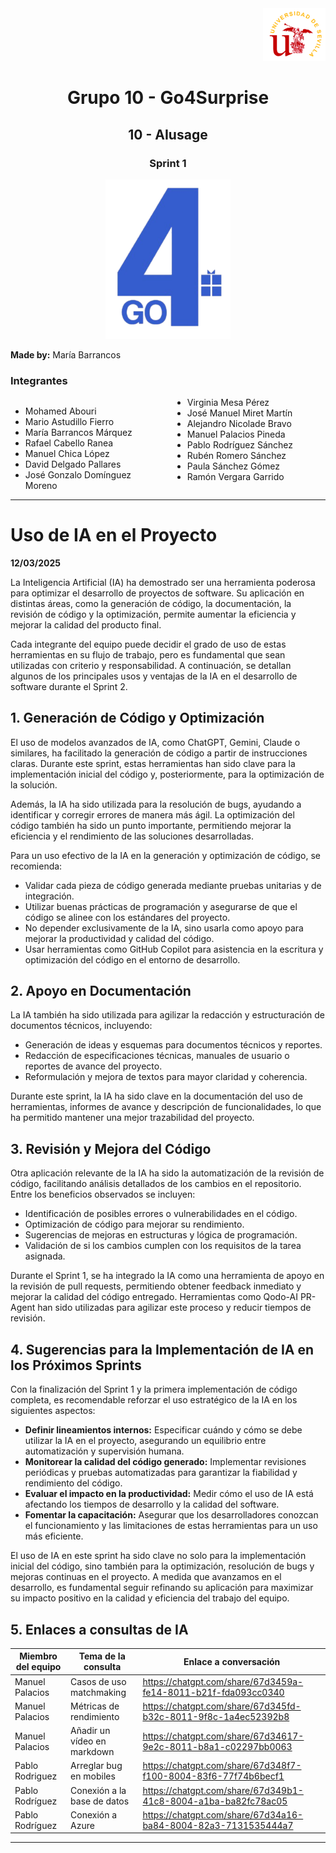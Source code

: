 <div align="right">
    <img src="../logo_US.png" alt="Go4Surprise Logo" width="100">
</div>
<div align="center">

# Grupo 10 - Go4Surprise

## 10 - AIusage

### Sprint 1

<img src="../logo_Go4Surprise.png" alt="Go4Surprise Logo" width="200">

</div>

**Made by:** María Barrancos

### Integrantes
<div style="columns: 2; -webkit-columns: 2; -moz-columns: 2;">

- Mohamed Abouri  
- Mario Astudillo Fierro  
- María Barrancos Márquez  
- Rafael Cabello Ranea  
- Manuel Chica López  
- David Delgado Pallares  
- José Gonzalo Domínguez Moreno  
- Virginia Mesa Pérez  
- José Manuel Miret Martín  
- Alejandro Nicolade Bravo  
- Manuel Palacios Pineda  
- Pablo Rodríguez Sánchez  
- Rubén Romero Sánchez  
- Paula Sánchez Gómez  
- Ramón Vergara Garrido  

</div>

---

# **Uso de IA en el Proyecto**

**12/03/2025**

La Inteligencia Artificial (IA) ha demostrado ser una herramienta poderosa para optimizar el desarrollo de proyectos de software. Su aplicación en distintas áreas, como la generación de código, la documentación, la revisión de código y la optimización, permite aumentar la eficiencia y mejorar la calidad del producto final.

Cada integrante del equipo puede decidir el grado de uso de estas herramientas en su flujo de trabajo, pero es fundamental que sean utilizadas con criterio y responsabilidad. A continuación, se detallan algunos de los principales usos y ventajas de la IA en el desarrollo de software durante el Sprint 2.

## 1. Generación de Código y Optimización

El uso de modelos avanzados de IA, como ChatGPT, Gemini, Claude o similares, ha facilitado la generación de código a partir de instrucciones claras. Durante este sprint, estas herramientas han sido clave para la implementación inicial del código y, posteriormente, para la optimización de la solución.

Además, la IA ha sido utilizada para la resolución de bugs, ayudando a identificar y corregir errores de manera más ágil. La optimización del código también ha sido un punto importante, permitiendo mejorar la eficiencia y el rendimiento de las soluciones desarrolladas. 

Para un uso efectivo de la IA en la generación y optimización de código, se recomienda:

- Validar cada pieza de código generada mediante pruebas unitarias y de integración.
- Utilizar buenas prácticas de programación y asegurarse de que el código se alinee con los estándares del proyecto.
- No depender exclusivamente de la IA, sino usarla como apoyo para mejorar la productividad y calidad del código.
- Usar herramientas como GitHub Copilot para asistencia en la escritura y optimización del código en el entorno de desarrollo.

## 2. Apoyo en Documentación

La IA también ha sido utilizada para agilizar la redacción y estructuración de documentos técnicos, incluyendo:

- Generación de ideas y esquemas para documentos técnicos y reportes.
- Redacción de especificaciones técnicas, manuales de usuario o reportes de avance del proyecto.
- Reformulación y mejora de textos para mayor claridad y coherencia.

Durante este sprint, la IA ha sido clave en la documentación del uso de herramientas, informes de avance y descripción de funcionalidades, lo que ha permitido mantener una mejor trazabilidad del proyecto.

## 3. Revisión y Mejora del Código

Otra aplicación relevante de la IA ha sido la automatización de la revisión de código, facilitando análisis detallados de los cambios en el repositorio. Entre los beneficios observados se incluyen:

- Identificación de posibles errores o vulnerabilidades en el código.
- Optimización de código para mejorar su rendimiento.
- Sugerencias de mejoras en estructuras y lógica de programación.
- Validación de si los cambios cumplen con los requisitos de la tarea asignada.

Durante el Sprint 1, se ha integrado la IA como una herramienta de apoyo en la revisión de pull requests, permitiendo obtener feedback inmediato y mejorar la calidad del código entregado. Herramientas como Qodo-AI PR-Agent han sido utilizadas para agilizar este proceso y reducir tiempos de revisión.

## 4. Sugerencias para la Implementación de IA en los Próximos Sprints

Con la finalización del Sprint 1 y la primera implementación de código completa, es recomendable reforzar el uso estratégico de la IA en los siguientes aspectos:

- **Definir lineamientos internos:** Especificar cuándo y cómo se debe utilizar la IA en el proyecto, asegurando un equilibrio entre automatización y supervisión humana.
- **Monitorear la calidad del código generado:** Implementar revisiones periódicas y pruebas automatizadas para garantizar la fiabilidad y rendimiento del código.
- **Evaluar el impacto en la productividad:** Medir cómo el uso de IA está afectando los tiempos de desarrollo y la calidad del software.
- **Fomentar la capacitación:** Asegurar que los desarrolladores conozcan el funcionamiento y las limitaciones de estas herramientas para un uso más eficiente.

El uso de IA en este sprint ha sido clave no solo para la implementación inicial del código, sino también para la optimización, resolución de bugs y mejoras continuas en el proyecto. A medida que avanzamos en el desarrollo, es fundamental seguir refinando su aplicación para maximizar su impacto positivo en la calidad y eficiencia del trabajo del equipo.


## 5. Enlaces a consultas de IA

| Miembro del equipo | Tema de la consulta | Enlace a conversación |
| --- | --- | --- |
| Manuel Palacios | Casos de uso matchmaking | https://chatgpt.com/share/67d3459a-fe14-8011-b21f-fda093cc0340 |
| Manuel Palacios | Métricas de rendimiento | https://chatgpt.com/share/67d345fd-b32c-8011-9f8c-1a4ec52392b8 |
| Manuel Palacios | Añadir un vídeo en markdown | https://chatgpt.com/share/67d34617-9e2c-8011-b8a1-c02297bb0063 |
| Pablo Rodriguez | Arreglar bug en mobiles | https://chatgpt.com/share/67d348f7-f100-8004-83f6-77f74b6becf1 |
| Pablo Rodríguez | Conexión a la base de datos | https://chatgpt.com/share/67d349b1-41c8-8004-a1ba-ba82fc78ac05 |
| Pablo Rodríguez | Conexión a Azure | https://chatgpt.com/share/67d34a16-ba84-8004-82a3-7131535444a7 |


---
